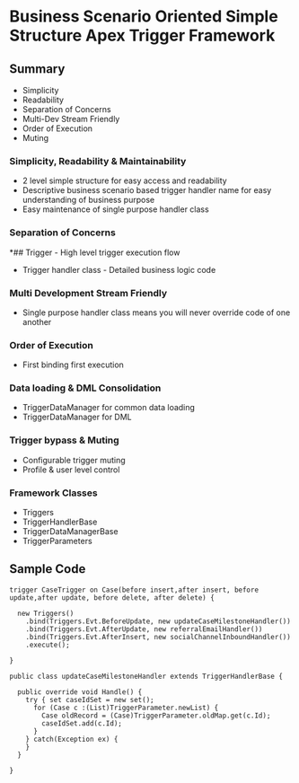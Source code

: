 # Business Scenario Oriented Simple Structure Apex Trigger Framework

## Summary
* Simplicity
* Readability 
* Separation of Concerns
* Multi-Dev Stream Friendly
* Order of Execution
* Muting

### Simplicity, Readability & Maintainability
* 2 level simple structure for easy access and readability
* Descriptive business scenario based trigger handler name for easy understanding of business purpose
* Easy maintenance of single purpose handler class

### Separation of Concerns
*## Trigger - High level trigger execution flow
* Trigger handler class - Detailed business logic code

### Multi Development Stream Friendly
* Single purpose handler class means you will never override code of one another

### Order of Execution
* First binding first execution

### Data loading & DML Consolidation
* TriggerDataManager for common data loading
* TriggerDataManager for DML

### Trigger bypass & Muting
* Configurable trigger muting
* Profile & user level control


### Framework Classes
* Triggers
* TriggerHandlerBase
* TriggerDataManagerBase
* TriggerParameters

## Sample Code 

```
trigger CaseTrigger on Case(before insert,after insert, before update,after update, before delete, after delete) {

  new Triggers() 
    .bind(Triggers.Evt.BeforeUpdate, new updateCaseMilestoneHandler()) 
    .bind(Triggers.Evt.AfterUpdate, new referralEmailHandler()) 
    .bind(Triggers.Evt.AfterInsert, new socialChannelInboundHandler()) 
    .execute();

}
```
```
public class updateCaseMilestoneHandler extends TriggerHandlerBase {

  public override void Handle() { 
    try { set caseIdSet = new set();
      for (Case c :(List)TriggerParameter.newList) { 
        Case oldRecord = (Case)TriggerParameter.oldMap.get(c.Id); 
        caseIdSet.add(c.Id); 
      } 
    } catch(Exception ex) {
    } 
  }
  
}
```
